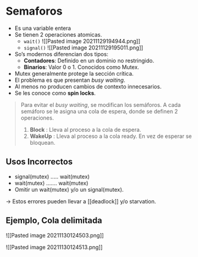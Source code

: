 # Semaforos 

- Es una variable entera
- Se tienen 2 operaciones atomicas.
	- `wait()` ![[Pasted image 20211129194944.png]]
	- `signal()` ![[Pasted image 20211129195011.png]]
- So’s modernos diferencian dos tipos:
	- **Contadores**: Definido en un dominio no restringido.
	- **Binarios**: Valor 0 o 1. Conocidos como Mutex.
- Mutex generalmente protege la sección crı́tica.
- El problema es que presentan _busy waiting_.
- Al menos no producen cambios de contexto innecesarios.
- Se les conoce como **spin locks**.

> Para evitar el _busy waiting_, se modifican los semáforos.
> A cada semáforo se le asigna una cola de espera, donde se definen 2 operaciones.
> 1. **Block** : Lleva al proceso a la cola de espera.
> 2. **WakeUp** : Lleva al proceso a la cola ready.
> En vez de esperar se bloquean.

## Usos Incorrectos

- signal(mutex) ..... wait(mutex)
- wait(mutex) ....... wait(mutex)
- Omitir un wait(mutex) y/o un signal(mutex).

-> Estos errores pueden llevar a [[deadlock]] y/o starvation.

## Ejemplo, Cola delimitada

![[Pasted image 20211130124503.png]]

![[Pasted image 20211130124513.png]]